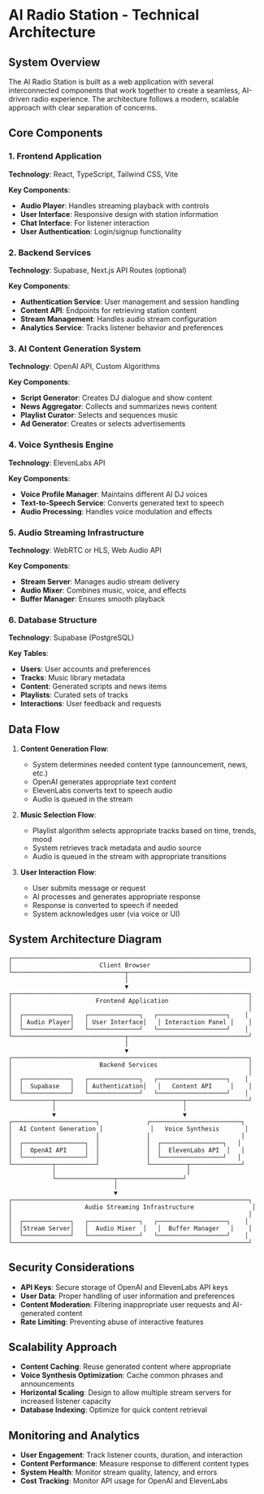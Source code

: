 # AI Radio Station - Technical Architecture

## System Overview

The AI Radio Station is built as a web application with several interconnected components that work together to create a seamless, AI-driven radio experience. The architecture follows a modern, scalable approach with clear separation of concerns.

## Core Components

### 1. Frontend Application

**Technology**: React, TypeScript, Tailwind CSS, Vite

**Key Components**:
- **Audio Player**: Handles streaming playback with controls
- **User Interface**: Responsive design with station information
- **Chat Interface**: For listener interaction
- **User Authentication**: Login/signup functionality

### 2. Backend Services

**Technology**: Supabase, Next.js API Routes (optional)

**Key Components**:
- **Authentication Service**: User management and session handling
- **Content API**: Endpoints for retrieving station content
- **Stream Management**: Handles audio stream configuration
- **Analytics Service**: Tracks listener behavior and preferences

### 3. AI Content Generation System

**Technology**: OpenAI API, Custom Algorithms

**Key Components**:
- **Script Generator**: Creates DJ dialogue and show content
- **News Aggregator**: Collects and summarizes news content
- **Playlist Curator**: Selects and sequences music
- **Ad Generator**: Creates or selects advertisements

### 4. Voice Synthesis Engine

**Technology**: ElevenLabs API

**Key Components**:
- **Voice Profile Manager**: Maintains different AI DJ voices
- **Text-to-Speech Service**: Converts generated text to speech
- **Audio Processing**: Handles voice modulation and effects

### 5. Audio Streaming Infrastructure

**Technology**: WebRTC or HLS, Web Audio API

**Key Components**:
- **Stream Server**: Manages audio stream delivery
- **Audio Mixer**: Combines music, voice, and effects
- **Buffer Manager**: Ensures smooth playback

### 6. Database Structure

**Technology**: Supabase (PostgreSQL)

**Key Tables**:
- **Users**: User accounts and preferences
- **Tracks**: Music library metadata
- **Content**: Generated scripts and news items
- **Playlists**: Curated sets of tracks
- **Interactions**: User feedback and requests

## Data Flow

1. **Content Generation Flow**:
   - System determines needed content type (announcement, news, etc.)
   - OpenAI generates appropriate text content
   - ElevenLabs converts text to speech audio
   - Audio is queued in the stream

2. **Music Selection Flow**:
   - Playlist algorithm selects appropriate tracks based on time, trends, mood
   - System retrieves track metadata and audio source
   - Audio is queued in the stream with appropriate transitions

3. **User Interaction Flow**:
   - User submits message or request
   - AI processes and generates appropriate response
   - Response is converted to speech if needed
   - System acknowledges user (via voice or UI)

## System Architecture Diagram

```
┌─────────────────────────────────────────────────────────────────┐
│                        Client Browser                           │
└───────────────────────────────┬─────────────────────────────────┘
                                │
                                ▼
┌─────────────────────────────────────────────────────────────────┐
│                       Frontend Application                      │
│                                                                 │
│  ┌─────────────┐   ┌──────────────┐   ┌───────────────────┐    │
│  │ Audio Player│   │ User Interface│   │ Interaction Panel │    │
│  └─────────────┘   └──────────────┘   └───────────────────┘    │
└───────────────────────────────┬─────────────────────────────────┘
                                │
                                ▼
┌─────────────────────────────────────────────────────────────────┐
│                        Backend Services                         │
│                                                                 │
│  ┌─────────────┐   ┌──────────────┐   ┌───────────────────┐    │
│  │  Supabase   │   │ Authentication│   │   Content API     │    │
│  └─────────────┘   └──────────────┘   └───────────────────┘    │
└───────────┬───────────────────────────────────┬─────────────────┘
            │                                   │
            ▼                                   ▼
┌───────────────────────┐             ┌─────────────────────────┐
│  AI Content Generation │             │   Voice Synthesis       │
│                       │             │                         │
│  ┌─────────────────┐  │             │  ┌─────────────────┐   │
│  │  OpenAI API     │  │             │  │  ElevenLabs API  │   │
│  └─────────────────┘  │             │  └─────────────────┘   │
└───────────┬───────────┘             └──────────┬──────────────┘
            │                                    │
            └────────────────┬──────────────────┘
                             │
                             ▼
┌─────────────────────────────────────────────────────────────────┐
│                    Audio Streaming Infrastructure                │
│                                                                 │
│  ┌─────────────┐   ┌──────────────┐   ┌───────────────────┐    │
│  │Stream Server│   │  Audio Mixer  │   │  Buffer Manager   │    │
│  └─────────────┘   └──────────────┘   └───────────────────┘    │
└─────────────────────────────────────────────────────────────────┘
```

## Security Considerations

- **API Keys**: Secure storage of OpenAI and ElevenLabs API keys
- **User Data**: Proper handling of user information and preferences
- **Content Moderation**: Filtering inappropriate user requests and AI-generated content
- **Rate Limiting**: Preventing abuse of interactive features

## Scalability Approach

- **Content Caching**: Reuse generated content where appropriate
- **Voice Synthesis Optimization**: Cache common phrases and announcements
- **Horizontal Scaling**: Design to allow multiple stream servers for increased listener capacity
- **Database Indexing**: Optimize for quick content retrieval

## Monitoring and Analytics

- **User Engagement**: Track listener counts, duration, and interaction
- **Content Performance**: Measure response to different content types
- **System Health**: Monitor stream quality, latency, and errors
- **Cost Tracking**: Monitor API usage for OpenAI and ElevenLabs
